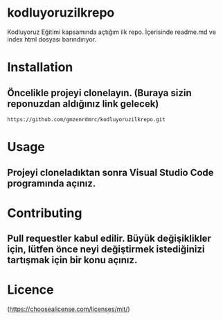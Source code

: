 # kodluyoruzilkrepo
Kodluyoruz Eğitimi kapsamında açtığım ilk repo. İçerisinde readme.md ve index html dosyası barındırıyor. 

# Installation
## Öncelikle projeyi clonelayın. (Buraya sizin reponuzdan aldığınız link gelecek)
 ``` https://github.com/gmzenrdmrc/kodluyoruzilkrepo.git ``` 
 
 # Usage 
 ## Projeyi cloneladıktan sonra Visual Studio Code programında açınız.
 
 # Contributing 
 ## Pull requestler kabul edilir. Büyük değişiklikler için, lütfen önce neyi değiştirmek istediğinizi tartışmak için bir konu açınız. 
 
 # Licence
 
 (https://choosealicense.com/licenses/mit/)
